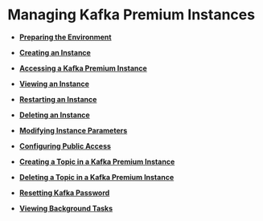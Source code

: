 # Managing Kafka Premium Instances<a name="EN-US_TOPIC_0143117199"></a>

-   **[Preparing the Environment](preparing-the-environment.md)**  

-   **[Creating an Instance](creating-an-instance.md)**  

-   **[Accessing a Kafka Premium Instance](accessing-a-kafka-premium-instance.md)**  

-   **[Viewing an Instance](viewing-an-instance.md)**  

-   **[Restarting an Instance](restarting-an-instance.md)**  

-   **[Deleting an Instance](deleting-an-instance.md)**  

-   **[Modifying Instance Parameters](modifying-instance-parameters.md)**  

-   **[Configuring Public Access](configuring-public-access.md)**  

-   **[Creating a Topic in a Kafka Premium Instance](creating-a-topic-in-a-kafka-premium-instance.md)**  

-   **[Deleting a Topic in a Kafka Premium Instance](deleting-a-topic-in-a-kafka-premium-instance.md)**  

-   **[Resetting Kafka Password](resetting-kafka-password.md)**  

-   **[Viewing Background Tasks](viewing-background-tasks.md)**  


